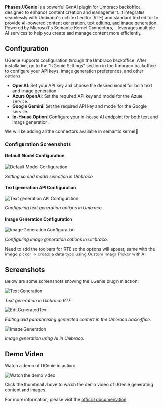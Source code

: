 **Phases.UGenie** is a powerful GenAI plugin for Umbraco backoffice, designed to enhance content creation and management. It integrates seamlessly with Umbraco's rich text editor (RTE) and standard text editor to provide AI-powered content generation, text editing, and image generation. Powered by Microsoft's Semantic Kernel Connectors, it leverages multiple AI services to help you create and manage content more efficiently.

## Configuration

UGenie supports configuration through the Umbraco backoffice. After installation, go to the "UGenie Settings" section in the Umbraco backoffice to configure your API keys, image generation preferences, and other options.

- **OpenAI**: Set your API key and choose the desired model for both text and image generation.
- **Azure OpenAI**: Set the required API key and model for the Azure service.
- **Google Gemini**: Set the required API key and model for the Google service.
- **In-House Option**: Configure your in-house AI endpoint for both text and image generation.

We will be adding all the connectors available in semantic kernel🚀

### Configuration Screenshots

#### Default Model Configuration
![Default Model Configuration](https://raw.githubusercontent.com/phases/Phases.UGenie/refs/heads/main/UmbracoGenie/UmbracoGenie/Assets/Screenshots/UGenieScreenshot1.png)

*Setting up and model selection in Umbraco.*

#### Text generation API Configuration
![Text generation API Configuration](https://raw.githubusercontent.com/phases/Phases.UGenie/refs/heads/main/UmbracoGenie/UmbracoGenie/Assets/Screenshots/UGenieScreenshot2.png)

*Configuring text generation options in Umbraco.*

#### Image Generation Configuration
![Image Generation Configuration](https://raw.githubusercontent.com/phases/Phases.UGenie/refs/heads/main/UmbracoGenie/UmbracoGenie/Assets/Screenshots/UGenieScreenshot4.png)

*Configuring image generation options in Umbraco.*

Need to add the toolbars for RTE so the options will appear, same with the image picker -> create a data type using Custom Image Picker with AI

## Screenshots

Below are some screenshots showing the UGenie plugin in action:

![Text Generation](https://raw.githubusercontent.com/phases/Phases.UGenie/refs/heads/main/UmbracoGenie/UmbracoGenie/Assets/Screenshots/UGenieScreenshot5.png)

*Text generation in Umbraco RTE.*

![EditGeneratedText](https://raw.githubusercontent.com/phases/Phases.UGenie/refs/heads/main/UmbracoGenie/UmbracoGenie/Assets/Screenshots/UGenieScreenshot7.png)

*Editing and paraphrasing generated content in the Umbraco backoffice.*

![Image Generation](https://raw.githubusercontent.com/phases/Phases.UGenie/refs/heads/main/UmbracoGenie/UmbracoGenie/Assets/Screenshots/UGenieScreenshot8.png)

*Image generation using AI in Umbraco.*

## Demo Video
Watch a demo of UGenie in action:

![Watch the demo video](https://raw.githubusercontent.com/phases/Phases.UGenie/refs/heads/main/UmbracoGenie/UmbracoGenie/Assets/Screenshots/UGenieScreenshot9.png)

Click the thumbnail above to watch the demo video of UGenie generating content and images.

For more information, please visit the [official documentation](https://github.com/phases/Phases.UGenie).
